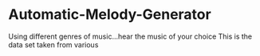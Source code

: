# Automatic-Melody-Generator
Using different genres of music...hear the music of your choice
This is the data set taken from various 
